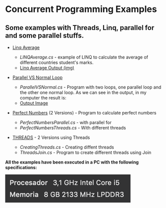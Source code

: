 # Concurrent Programming Examples
## Some examples with Threads, Linq, parallel for and some parallel stuffs.

* [Linq Average](LinqAverage/)
	*  *LINQAverage.cs* - example of LINQ to calculate the average of different countries student's marks.
	*  [Linq Average Output (img)](LinqAverage/imgs/output.png)

* [Parallel VS Normal Loop](ParallelVSNormalLoop/)
	*  *ParallelVSNormal.cs* - Program with two loops, one parallel loop and the other one normal loop. As we can see in the output, in my computer the result is:
	*  [Output Image](ParallelVSNormalLoop/output.png)

* [Perfect Numbers](PerfectNumbers/) (2 Versions) - Program to calculate perfect numbers
	*  *PerfectNumbersParallel.cs* - with parallel for
	*  *PerfectNumbersThreads.cs* - With different threads

* [THREADS](Threads/) - 2 Versions using Threads
	*  *CreatingThreads.cs* - Creating diffent threads
	*  *ThreadsJoin.cs* - Program to create different threads using Join


**All the examples have been executed in a PC with the following specifications:**

![Specifications](specifications.png)






